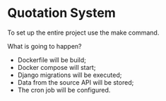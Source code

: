 # Quotation System

To set up the entire project use the make command.

What is going to happen?

- Dockerfile will be build;
- Docker compose will start;
- Django migrations will be executed;
- Data from the source API will be stored;
- The cron job will be configured.
